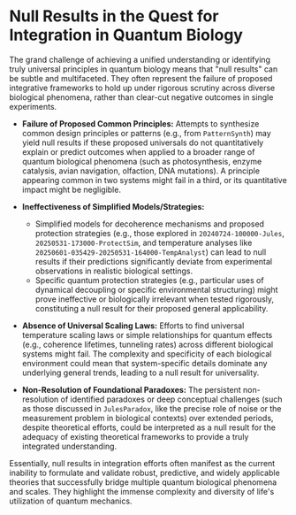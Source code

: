 # Null Results in the Quest for Integration in Quantum Biology

The grand challenge of achieving a unified understanding or identifying truly universal principles in quantum biology means that "null results" can be subtle and multifaceted. They often represent the failure of proposed integrative frameworks to hold up under rigorous scrutiny across diverse biological phenomena, rather than clear-cut negative outcomes in single experiments.

*   **Failure of Proposed Common Principles:** Attempts to synthesize common design principles or patterns (e.g., from `PatternSynth`) may yield null results if these proposed universals do not quantitatively explain or predict outcomes when applied to a broader range of quantum biological phenomena (such as photosynthesis, enzyme catalysis, avian navigation, olfaction, DNA mutations). A principle appearing common in two systems might fail in a third, or its quantitative impact might be negligible.

*   **Ineffectiveness of Simplified Models/Strategies:**
    *   Simplified models for decoherence mechanisms and proposed protection strategies (e.g., those explored in `20240724-100000-Jules`, `20250531-173000-ProtectSim`, and temperature analyses like `20250601-035429-20250531-164000-TempAnalyst`) can lead to null results if their predictions significantly deviate from experimental observations in realistic biological settings.
    *   Specific quantum protection strategies (e.g., particular uses of dynamical decoupling or specific environmental structuring) might prove ineffective or biologically irrelevant when tested rigorously, constituting a null result for their proposed general applicability.

*   **Absence of Universal Scaling Laws:** Efforts to find universal temperature scaling laws or simple relationships for quantum effects (e.g., coherence lifetimes, tunneling rates) across different biological systems might fail. The complexity and specificity of each biological environment could mean that system-specific details dominate any underlying general trends, leading to a null result for universality.

*   **Non-Resolution of Foundational Paradoxes:** The persistent non-resolution of identified paradoxes or deep conceptual challenges (such as those discussed in `JulesParadox`, like the precise role of noise or the measurement problem in biological contexts) over extended periods, despite theoretical efforts, could be interpreted as a null result for the adequacy of existing theoretical frameworks to provide a truly integrated understanding.

Essentially, null results in integration efforts often manifest as the current inability to formulate and validate robust, predictive, and widely applicable theories that successfully bridge multiple quantum biological phenomena and scales. They highlight the immense complexity and diversity of life's utilization of quantum mechanics.
